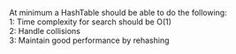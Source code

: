 At minimum a HashTable should be able to do the following: <br />
1: Time complexity for search should be O(1) <br />
2: Handle collisions <br />
3: Maintain good performance by rehashing
